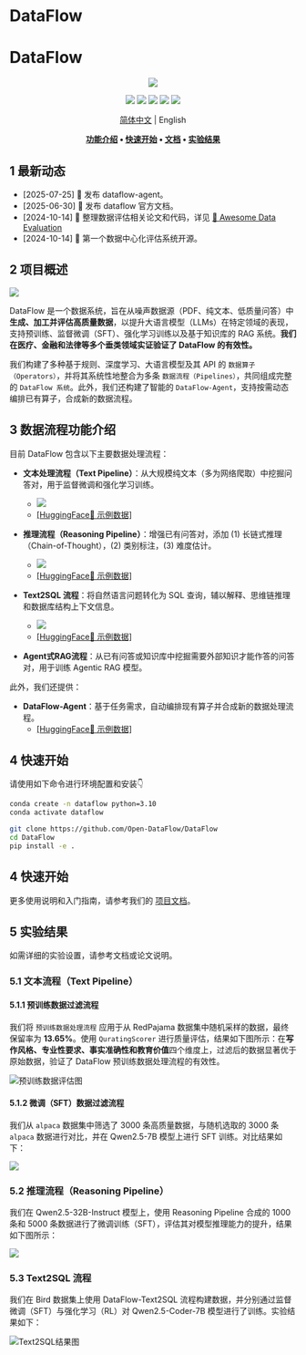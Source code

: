 # DataFlow

# DataFlow

<div align="center">
  <img src="./static/images/Face.png">

[![](https://img.shields.io/github/license/Open-DataFlow/DataFlow)](https://github.com/Open-DataFlow/DataFlow/blob/main/LICENSE)
[![](https://img.shields.io/github/stars/Open-DataFlow/DataFlow?style=social)](https://github.com/Open-DataFlow/DataFlow)
[![](https://img.shields.io/github/issues-raw/Open-DataFlow/DataFlow)](https://github.com/Open-DataFlow/DataFlow/issues)
[![](https://img.shields.io/github/last-commit/Open-DataFlow/DataFlow)](https://github.com/Open-DataFlow/DataFlow/commits/main/)
[![](https://img.shields.io/github/contributors/Open-DataFlow/DataFlow)](https://github.com/Open-DataFlow/DataFlow/graphs/contributors)

[简体中文](./README.zh-CN.md) | English

**[功能介绍](#功能介绍) • [快速开始](#快速开始) • [文档](https://open-dataflow.github.io/DataFlow-Doc/) • [实验结果](#实验结果)**

</div>

## 1 最新动态

- [2025-07-25] 🎉 发布 dataflow-agent。
- [2025-06-30] 🎉 发布 dataflow 官方文档。
- [2024-10-14] 🎉 整理数据评估相关论文和代码，详见 [👋 Awesome Data Evaluation](./Awesome_Data_Evaluation.md)
- [2024-10-14] 🎉 第一个数据中心化评估系统开源。

## 2 项目概述

<img src="./static/images/dataflow_framework.jpg">

DataFlow 是一个数据系统，旨在从噪声数据源（PDF、纯文本、低质量问答）中**生成、加工并评估高质量数据**，以提升大语言模型（LLMs）在特定领域的表现，支持预训练、监督微调（SFT）、强化学习训练以及基于知识库的 RAG 系统。**我们在医疗、金融和法律等多个垂类领域实证验证了 DataFlow 的有效性。**

我们构建了多种基于规则、深度学习、大语言模型及其 API 的 `数据算子（Operators）`，并将其系统性地整合为多条 `数据流程（Pipelines）`，共同组成完整的 `DataFlow 系统`。此外，我们还构建了智能的 `DataFlow-Agent`，支持按需动态编排已有算子，合成新的数据流程。

## 3 数据流程功能介绍

目前 DataFlow 包含以下主要数据处理流程：

- **文本处理流程（Text Pipeline）**：从大规模纯文本（多为网络爬取）中挖掘问答对，用于监督微调和强化学习训练。
  - ![](./static/images/dataflow_text_pipeline.jpg)
  - [[HuggingFace🤗 示例数据]](https://huggingface.co/datasets/Open-Dataflow/dataflow-demo-Text)

- **推理流程（Reasoning Pipeline）**：增强已有问答对，添加 (1) 长链式推理（Chain-of-Thought），(2) 类别标注，(3) 难度估计。
  - ![](./static/images/dataflow_reasoning_pipeline.jpg)
  - [[HuggingFace🤗 示例数据]](https://huggingface.co/datasets/Open-Dataflow/dataflow-demo-Reasonning)

- **Text2SQL 流程**：将自然语言问题转化为 SQL 查询，辅以解释、思维链推理和数据库结构上下文信息。
  - ![](./static/images/dataflow_text2sql_pipeline.jpg)
  - [[HuggingFace🤗 示例数据]](https://huggingface.co/datasets/Open-Dataflow/dataflow-demo-Text2SQL)

- **Agent式RAG流程**：从已有问答或知识库中挖掘需要外部知识才能作答的问答对，用于训练 Agentic RAG 模型。

此外，我们还提供：

- **DataFlow-Agent**：基于任务需求，自动编排现有算子并合成新的数据处理流程。
  - [[HuggingFace🤗 示例数据]](https://huggingface.co/datasets/Open-Dataflow/dataflow-demo-Agent)

## 4 快速开始

请使用如下命令进行环境配置和安装👇

```bash
conda create -n dataflow python=3.10
conda activate dataflow

git clone https://github.com/Open-DataFlow/DataFlow
cd DataFlow
pip install -e .
```
## 4 快速开始

更多使用说明和入门指南，请参考我们的 [项目文档](https://open-dataflow.github.io/DataFlow-Doc/)。

## 5 实验结果

如需详细的实验设置，请参考文档或论文说明。

### 5.1 文本流程（Text Pipeline）

#### 5.1.1 预训练数据过滤流程

我们将 `预训练数据处理流程` 应用于从 RedPajama 数据集中随机采样的数据，最终保留率为 **13.65%**。使用 `QuratingScorer` 进行质量评估，结果如下图所示：在**写作风格、专业性要求、事实准确性和教育价值**四个维度上，过滤后的数据显著优于原始数据，验证了 DataFlow 预训练数据处理流程的有效性。

![预训练数据评估图](./static/images/text-pretrain.png)

#### 5.1.2 微调（SFT）数据过滤流程

我们从 `alpaca` 数据集中筛选了 3000 条高质量数据，与随机选取的 3000 条 `alpaca` 数据进行对比，并在 Qwen2.5-7B 模型上进行 SFT 训练。对比结果如下：

![](./static/images/text-sft.png)

### 5.2 推理流程（Reasoning Pipeline）

我们在 Qwen2.5-32B-Instruct 模型上，使用 Reasoning Pipeline 合成的 1000 条和 5000 条数据进行了微调训练（SFT），评估其对模型推理能力的提升，结果如下图所示：

![](./static/images/reasoning_performance.png)

### 5.3 Text2SQL 流程

我们在 Bird 数据集上使用 DataFlow-Text2SQL 流程构建数据，并分别通过监督微调（SFT）与强化学习（RL）对 Qwen2.5-Coder-7B 模型进行了训练。实验结果如下：

![Text2SQL结果图](./static/images/text2sql.png)


<!-- 
## 统计信息
<a href="https://star-history.com/#Open-DataFlow/DataFlow&Date">
 <picture>
   <source media="(prefers-color-scheme: dark)" srcset="https://api.star-history.com/svg?repos=Open-DataFlow/DataFlow&type=Date&theme=dark" />
   <source media="(prefers-color-scheme: light)" srcset="https://api.star-history.com/svg?repos=Open-DataFlow/DataFlow&type=Date" />
   <img alt="Star History Chart" src="https://api.star-history.com/svg?repos=Open-DataFlow/DataFlow&type=Date" />
 </picture>
</a> -->
